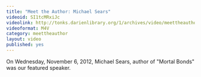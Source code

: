 ```yaml
---
title: "Meet the Author: Michael Sears"
videoid: SI1tcMRxiJc
videolink: http://tonks.darienlibrary.org/1/archives/video/meettheauthor/20131106_michael_sears.m4v
videoformat: M4V
category: meettheauthor
layout: video
published: yes
---
```


On Wednesday, November 6, 2012, Michael Sears, author of "Mortal Bonds" was our featured speaker.